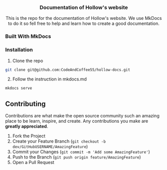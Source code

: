 

  <h3 align="center">Documentation of Hollow's website</h3>

  <p align="center">
    This is the repo for the documentation of Hollow's website. We use MkDocs to do it
    so fell free to help and learn how to create a good documentation.
  </p>









### Built With MkDocs




### Installation
 
1. Clone the repo
```sh
git clone git@github.com:CodeAndCoffee55/hollow-docs.git
```
2. Follow the instruction in mkdocs.md
```sh
mkdocs serve
```



<!-- CONTRIBUTING -->
## Contributing

Contributions are what make the open source community such an amazing place to be learn, inspire, and create. Any contributions you make are **greatly appreciated**.

1. Fork the Project
2. Create your Feature Branch (`git checkout -b dev/GitHubUSERNAME/AmazingFeature`)
3. Commit your Changes (`git commit -m 'Add some AmazingFeature'`)
4. Push to the Branch (`git push origin feature/AmazingFeature`)
5. Open a Pull Request



